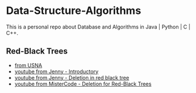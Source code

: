 # Data-Structure-Algorithms
This is a personal repo about Database and Algorithms in Java | Python | C | C++.

## Red-Black Trees
- [from USNA](https://www.usna.edu/Users/cs/crabbe/SI321/current/red-black/red-black.html#:~:text=In%20this%20manner%2C%20the%20double,black%2C%20and%20y%20is%20red.)
- [youtube from Jenny - Introductory](https://www.youtube.com/watch?v=3RQtq7PDHog)
- [youtube from Jenny - Deletion in red black tree](https://www.youtube.com/watch?v=w5cvkTXY0vQ)
- [youtube from MisterCode - Deletion for Red-Black Trees](https://www.youtube.com/watch?v=_c30ot0Kcis)
